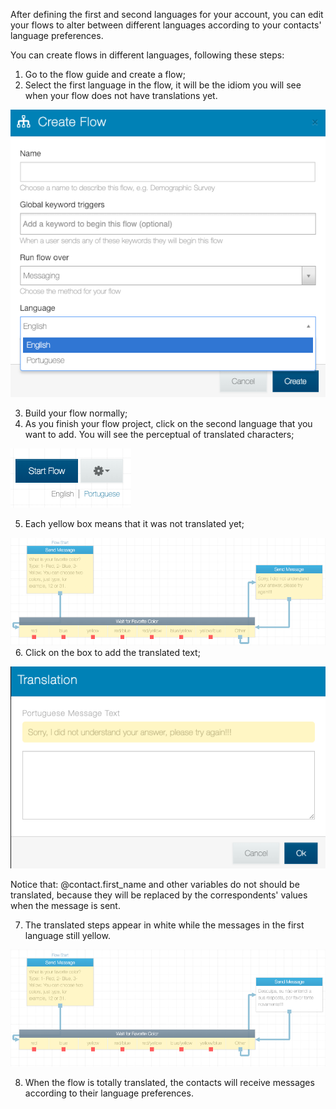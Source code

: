 After defining the first and second languages for your account, you can edit your flows to alter between different languages according to your contacts' language preferences. 

You can create flows in different languages, following these steps:

1. Go to the flow guide and create a flow;
2. Select the first language in the flow, it will be the idiom you will see when your flow does not have translations yet.

![](/img/flow/flow66.png)

3. Build your flow normally;
4. As you finish your flow project, click on the second language that you want to add. You will see the perceptual of translated characters;

![](/img/flow/flow67.png)

5. Each yellow box means that it was not translated yet;

![](/img/flow/flow68.png)
 
6. Click on the box to add the translated text;

![](/img/flow/flow69.png)

Notice that: @contact.first_name and other variables do not should be translated, because they will be replaced by the correspondents' values when the message is sent.

7. The translated steps appear in white while the messages in the first language still yellow.

![](/img/flow/flow70.png)

8. When the flow is totally translated, the contacts will receive messages according to their language preferences.